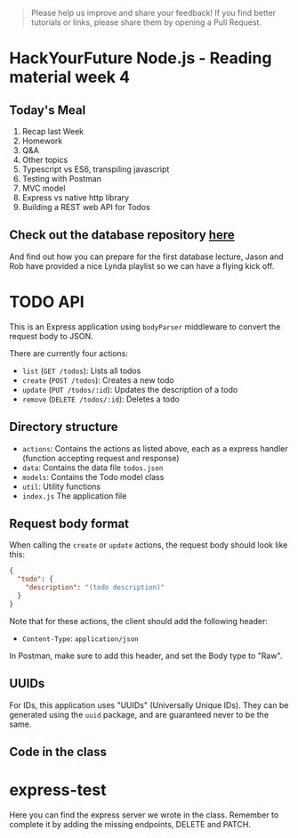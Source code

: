 > Please help us improve and share your feedback! If you find better tutorials or links, please share them by opening a Pull Request.

# HackYourFuture Node.js - Reading material week 4

## Today's Meal

1. Recap last Week
2. Homework
3. Q&A
4. Other topics
5. Typescript vs ES6, transpiling javascript
7. Testing with Postman
8. MVC model
9. Express vs native http library
6. Building a REST web API for Todos

## Check out the database repository [here](https://github.com/HackYourFuture/database)
And find out how you can prepare for the first database lecture, Jason and Rob have provided a nice Lynda playlist so we can have a flying kick off.

# TODO API

This is an Express application using `bodyParser` middleware to convert the request body to JSON.

There are currently four actions:

- `list` (`GET /todos`): Lists all todos
- `create` (`POST /todos`): Creates a new todo
- `update` (`PUT /todos/:id`): Updates the description of a todo
- `remove` (`DELETE /todos/:id`): Deletes a todo

## Directory structure

- `actions`: Contains the actions as listed above, each as a express handler (function accepting request and response)
- `data`: Contains the data file `todos.json`
- `models`: Contains the Todo model class
- `util`: Utility functions
- `index.js` The application file

## Request body format

When calling the `create` or `update` actions, the request body should look like this:

```json
{
  "todo": {
    "description": "(todo description)"
  }
}
```

Note that for these actions, the client should add the following header:

- `Content-Type`: `application/json`

In Postman, make sure to add this header, and set the Body type to "Raw".

## UUIDs

For IDs, this application uses "UUIDs" (Universally Unique IDs). They can be generated using the `uuid` package, and are guaranteed never to be the same.

## Code in the class

# express-test

Here you can find the express server we wrote in the class. Remember to complete it by adding the missing endpoints, DELETE and PATCH.